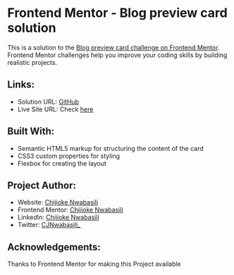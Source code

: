 # Frontend Mentor - Blog preview card solution

This is a solution to the [Blog preview card challenge on Frontend Mentor](https://www.frontendmentor.io/challenges/blog-preview-card-ckPaj01IcS). Frontend Mentor challenges help you improve your coding skills by building realistic projects. 

## Links:

- Solution URL: [GitHub](https://github.com/devceejay/blog-preview-card)
- Live Site URL: Check [here](https://devceejay.github.io/blog-preview-card)

## Built With:

- Semantic HTML5 markup for structuring the content of the card
- CSS3 custom properties for styling
- Flexbox for creating the layout

## Project Author:

- Website: [Chijioke Nwabasili](https://github.com/devceejay)
- Frontend Mentor: [Chijioke Nwabasili](https://www.frontendmentor.io/profile/devceejay)
- LinkedIn: [Chijioke Nwabasili](https://www.linkedin.com/in/chijioke-nwabasili)
- Twitter: [CJNwabasili_](https://www.twitter.com/CJNwabasili_)

## Acknowledgements:

Thanks to Frontend Mentor for making this Project available
